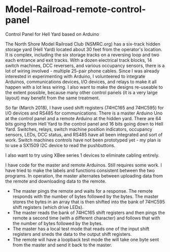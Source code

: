# Model-Railroad-remote-control-panel
Control Panel for Hell Yard based on Arduino

The North Shore Model Railroad Club (NSMRC.org) has a six-track hidden storage yard (Hell Yard) located about 30 feet from the operator's location.  It is complex, including the six storage tracks on a reversing loop and two each entrance and exit tracks.  With a dozen electrical track blocks, 14 switch machines, DCC reversers, and various occupancy sensors, there is a lot of wiring involved - multiple 25-pair phone cables.  Since I was already interested in experimenting with Arduino, I volunteered to integrate Arduinos, communications devices, I/O devices, and relays to make it all happen with a lot less wiring.  I also want to make the designs re-useable to the extent possible, because many other control panels (it is a very large layout) may benefit from the same treatment.

So far (March 2018), I have used shift registers (74HC165 and 74HC595) for I/O devices and RS485 for communications.  There is a master Arduino Uno at the control panel and a remote Arduino at the hidden yard.  There are 64 bits going from Hell Yard to the control panel and 16 bits going down to Hell Yard.  Switches, relays, switch machine position indicators, occupancy sensors, LEDs, DCC status, and RS485 have all been integrated and sort of work.  Switch machines controls have not been prototyped yet - my plan is to use a SX1509 I2C device to read the pushbuttons.

I also want to try using XBee series 1 devices to eliminate cabling entirely.

I have code for the master and remote Arduinos.  Still requires some work.  I have tried to make the labels and functions consistent between the two programs.
In operation, the master alternates between uploading data from the remote and downloading data to the remote.
- The master pings the remote and waits for a response.  The remote responds with the number of bytes followed by the bytes.  The master stores the bytes in an array that is then shifted into the bank of 74HC595 shift registers (which drive LEDs).
- The master reads the bank of 74HC165 shift registers and then pings the remote a second time (with a different character) and follows that with the number of bytes followed by the bytes.
- The master has a local test mode that reads one of the input shift registers and sneds the data to the output shift registers.
- The remote will have a loopback test mode the will take one byte sent from the master and send it back to the master.
